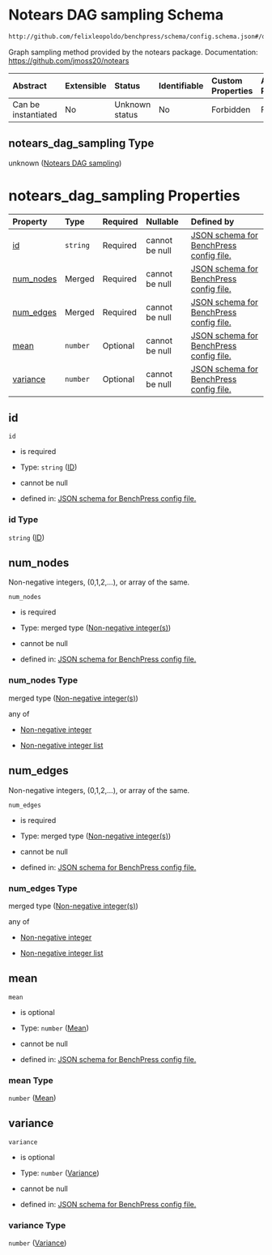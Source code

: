 # Notears DAG sampling Schema

```txt
http://github.com/felixleopoldo/benchpress/schema/config.schema.json#/definitions/notears_dag_sampling
```

Graph sampling method provided by the notears package.
Documentation: <https://github.com/jmoss20/notears>

| Abstract            | Extensible | Status         | Identifiable | Custom Properties | Additional Properties | Access Restrictions | Defined In                                                                    |
| :------------------ | :--------- | :------------- | :----------- | :---------------- | :-------------------- | :------------------ | :---------------------------------------------------------------------------- |
| Can be instantiated | No         | Unknown status | No           | Forbidden         | Forbidden             | none                | [config.schema.json*](../../../out/config.schema.json "open original schema") |

## notears_dag_sampling Type

unknown ([Notears DAG sampling](config-definitions-notears-dag-sampling.md))

# notears_dag_sampling Properties

| Property                | Type     | Required | Nullable       | Defined by                                                                                                                                                                                                                             |
| :---------------------- | :------- | :------- | :------------- | :------------------------------------------------------------------------------------------------------------------------------------------------------------------------------------------------------------------------------------- |
| [id](#id)               | `string` | Required | cannot be null | [JSON schema for BenchPress config file.](config-definitions-notears-dag-sampling-properties-id.md "http://github.com/felixleopoldo/benchpress/schema/config.schema.json#/definitions/notears_dag_sampling/properties/id")             |
| [num_nodes](#num_nodes) | Merged   | Required | cannot be null | [JSON schema for BenchPress config file.](config-definitions-non-negative-integers.md "http://github.com/felixleopoldo/benchpress/schema/config.schema.json#/definitions/notears_dag_sampling/properties/num_nodes")                   |
| [num_edges](#num_edges) | Merged   | Required | cannot be null | [JSON schema for BenchPress config file.](config-definitions-non-negative-integers.md "http://github.com/felixleopoldo/benchpress/schema/config.schema.json#/definitions/notears_dag_sampling/properties/num_edges")                   |
| [mean](#mean)           | `number` | Optional | cannot be null | [JSON schema for BenchPress config file.](config-definitions-notears-dag-sampling-properties-mean.md "http://github.com/felixleopoldo/benchpress/schema/config.schema.json#/definitions/notears_dag_sampling/properties/mean")         |
| [variance](#variance)   | `number` | Optional | cannot be null | [JSON schema for BenchPress config file.](config-definitions-notears-dag-sampling-properties-variance.md "http://github.com/felixleopoldo/benchpress/schema/config.schema.json#/definitions/notears_dag_sampling/properties/variance") |

## id



`id`

*   is required

*   Type: `string` ([ID](config-definitions-notears-dag-sampling-properties-id.md))

*   cannot be null

*   defined in: [JSON schema for BenchPress config file.](config-definitions-notears-dag-sampling-properties-id.md "http://github.com/felixleopoldo/benchpress/schema/config.schema.json#/definitions/notears_dag_sampling/properties/id")

### id Type

`string` ([ID](config-definitions-notears-dag-sampling-properties-id.md))

## num_nodes

Non-negative integers, (0,1,2,...), or array of the same.

`num_nodes`

*   is required

*   Type: merged type ([Non-negative integer(s)](config-definitions-non-negative-integers.md))

*   cannot be null

*   defined in: [JSON schema for BenchPress config file.](config-definitions-non-negative-integers.md "http://github.com/felixleopoldo/benchpress/schema/config.schema.json#/definitions/notears_dag_sampling/properties/num_nodes")

### num_nodes Type

merged type ([Non-negative integer(s)](config-definitions-non-negative-integers.md))

any of

*   [Non-negative integer](config-definitions-non-negative-integers-anyof-non-negative-integer.md "check type definition")

*   [Non-negative integer list](config-definitions-non-negative-integers-anyof-non-negative-integer-list.md "check type definition")

## num_edges

Non-negative integers, (0,1,2,...), or array of the same.

`num_edges`

*   is required

*   Type: merged type ([Non-negative integer(s)](config-definitions-non-negative-integers.md))

*   cannot be null

*   defined in: [JSON schema for BenchPress config file.](config-definitions-non-negative-integers.md "http://github.com/felixleopoldo/benchpress/schema/config.schema.json#/definitions/notears_dag_sampling/properties/num_edges")

### num_edges Type

merged type ([Non-negative integer(s)](config-definitions-non-negative-integers.md))

any of

*   [Non-negative integer](config-definitions-non-negative-integers-anyof-non-negative-integer.md "check type definition")

*   [Non-negative integer list](config-definitions-non-negative-integers-anyof-non-negative-integer-list.md "check type definition")

## mean



`mean`

*   is optional

*   Type: `number` ([Mean](config-definitions-notears-dag-sampling-properties-mean.md))

*   cannot be null

*   defined in: [JSON schema for BenchPress config file.](config-definitions-notears-dag-sampling-properties-mean.md "http://github.com/felixleopoldo/benchpress/schema/config.schema.json#/definitions/notears_dag_sampling/properties/mean")

### mean Type

`number` ([Mean](config-definitions-notears-dag-sampling-properties-mean.md))

## variance



`variance`

*   is optional

*   Type: `number` ([Variance](config-definitions-notears-dag-sampling-properties-variance.md))

*   cannot be null

*   defined in: [JSON schema for BenchPress config file.](config-definitions-notears-dag-sampling-properties-variance.md "http://github.com/felixleopoldo/benchpress/schema/config.schema.json#/definitions/notears_dag_sampling/properties/variance")

### variance Type

`number` ([Variance](config-definitions-notears-dag-sampling-properties-variance.md))
